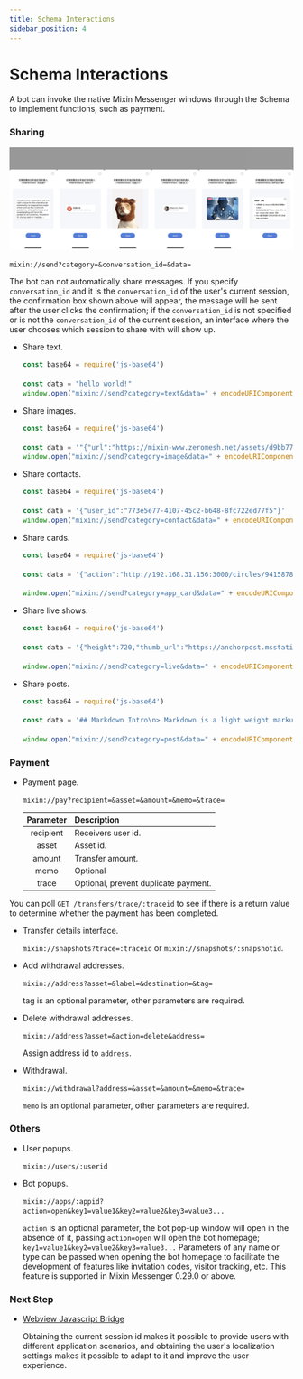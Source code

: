 ```yaml
---
title: Schema Interactions
sidebar_position: 4
---
```


# Schema Interactions

A bot can invoke the native Mixin Messenger windows through the Schema to implement functions, such as payment.

### Sharing

![TODO: English Version IMG, Sharing](./bot-schema-share.png)

`mixin://send?category=&conversation_id=&data=`

The bot can not automatically share messages. If you specify `conversation_id` and it is the `conversation_id` of the user's current session, the confirmation box shown above will appear, the message will be sent after the user clicks the confirmation; if the `conversation_id` is not specified or is not the `conversation_id` of the current session, an interface where the user chooses which session to share with will show up.

- Share text.

  ```js
  const base64 = require('js-base64')

  const data = "hello world!"
  window.open("mixin://send?category=text&data=" + encodeURIComponent(base64.encode(data)))
  ```

- Share images.

  ```js
  const base64 = require('js-base64')

  const data = '"{"url":"https://mixin-www.zeromesh.net/assets/d9bb777b00f4210e107dd3580fe5bf1a.png"}'
  window.open("mixin://send?category=image&data=" + encodeURIComponent(base64.encode(data)))
  ```

- Share contacts.

  ```js
  const base64 = require('js-base64')

  const data = '{"user_id":"773e5e77-4107-45c2-b648-8fc722ed77f5"}'
  window.open("mixin://send?category=contact&data=" + encodeURIComponent(base64.encode(data)))
  ```

- Share cards.

  ```js
  const base64 = require('js-base64')

  const data = '{"action":"http://192.168.31.156:3000/circles/9415878/posts/82","app_id":"c1412f68-6152-40ad-a193-f7fadf9328a1","description":"From debugCircle","icon_url":"https://mixin-images.zeromesh.net/rl_7ufE4eezlZDDjsGz9apzvoa7ULeZLlyixbN04iiaGFng8JL9UtQVZwzHw4Bsh2_7m5WHVPwtWkLKOydGZ4Q=s256","title":"Test"}'
  
  window.open("mixin://send?category=app_card&data=" + encodeURIComponent(base64.encode(data)))
  ```

- Share live shows.

  ```js
  const base64 = require('js-base64')

  const data = '{"height":720,"thumb_url":"https://anchorpost.msstatic.com/cdnimage/anchorpost/1056/41/9771cb5a13901e0ed97514a9cf98e8_1663_1566469032.jpg?imageview/4/0/blur/1/format/webp","url":"https://1400293698.vod2.myqcloud.com/fd69ed6cvodcq1400293698/c1dde9e95285890807215641562/MramAAZccMIA.mp4","width":1280}'

  window.open("mixin://send?category=live&data=" + encodeURIComponent(base64.encode(data)))
  ```

- Share posts.

  ```js
  const base64 = require('js-base64')

  const data = '## Markdown Intro\n> Markdown is a light weight markup language.'

  window.open("mixin://send?category=post&data=" + encodeURIComponent(base64.encode(data)))
  ```


### Payment

- Payment page.

  `mixin://pay?recipient=&asset=&amount=&memo=&trace=`
  
  | Parameter    | Description     |
  |:------------------:|:-----------------|
  | recipient | Receivers user id. |
  | asset     | Asset id.  |
  | amount    | Transfer amount.  |
  | memo      | Optional |
  | trace     | Optional, prevent duplicate payment.|

You can poll `GET /transfers/trace/:traceid` to see if there is a return value to determine whether the payment has been completed.

- Transfer details interface.

  `mixin://snapshots?trace=:traceid` or `mixin://snapshots/:snapshotid`.

- Add withdrawal addresses.

  `mixin://address?asset=&label=&destination=&tag=`
  
  tag is an optional parameter, other parameters are required.

- Delete withdrawal addresses.
 
  `mixin://address?asset=&action=delete&address=`
  
   Assign address id to `address`.

- Withdrawal.

  `mixin://withdrawal?address=&asset=&amount=&memo=&trace=`
  
  `memo` is an optional parameter, other parameters are required.

### Others

- User popups.

  `mixin://users/:userid`

- Bot popups.

  `mixin://apps/:appid?action=open&key1=value1&key2=value2&key3=value3...` 
  
  `action` is an optional parameter, the bot pop-up window will open in the absence of it, passing `action=open` will open the bot homepage; `key1=value1&key2=value2&key3=value3...` Parameters of any name or type can be passed when opening the bot homepage to facilitate the development of features like invitation codes, visitor tracking, etc. This feature is supported in Mixin Messenger 0.29.0 or above.

### Next Step

- [Webview Javascript Bridge](./js)

  Obtaining the current session id makes it possible to provide users with different application scenarios, and obtaining the user's localization settings makes it possible to adapt to it and improve the user experience.